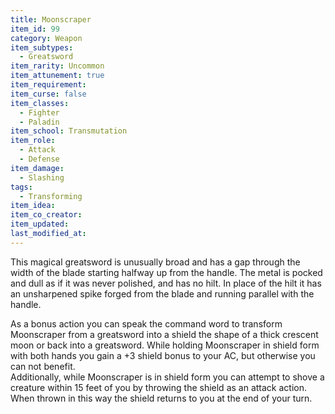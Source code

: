 ```yaml
---
title: Moonscraper
item_id: 99
category: Weapon
item_subtypes: 
  - Greatsword
item_rarity: Uncommon
item_attunement: true
item_requirement: 
item_curse: false
item_classes: 
  - Fighter
  - Paladin
item_school: Transmutation
item_role: 
  - Attack
  - Defense
item_damage: 
  - Slashing
tags:
  - Transforming
item_idea: 
item_co_creator: 
item_updated: 
last_modified_at: 
---
```


This magical greatsword is unusually broad and has a gap through the width of the blade starting halfway up from the handle. The metal is pocked and dull as if it was never polished, and has no hilt. In place of the hilt it has an unsharpened spike forged from the blade and running parallel with the handle.

As a bonus action you can speak the command word to transform Moonscraper from a greatsword into a shield the shape of a thick crescent moon or back into a greatsword. While holding Moonscraper in shield form with both hands you gain a +3 shield bonus to your AC, but otherwise you can not benefit.  
Additionally, while Moonscraper is in shield form you can attempt to shove a creature within 15 feet of you by throwing the shield as an attack action. When thrown in this way the shield returns to you at the end of your turn.
